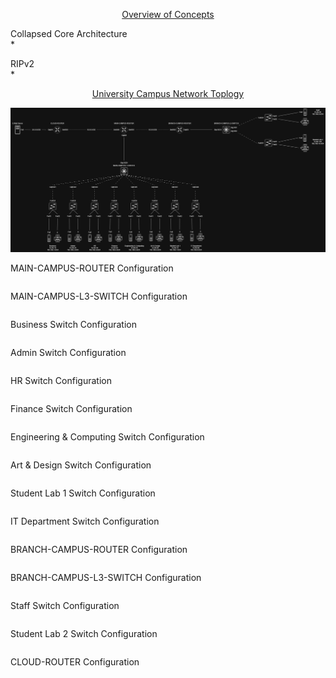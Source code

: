 <p align=center>
  <ins>Overview of Concepts</ins>
</p>

Collapsed Core Architecture  
  *

RIPv2  
  *

<p align=center>
  <ins>University Campus Network Toplogy</ins>
</p>

<p align=center>
  <img src="https://github.com/Fehral/networkprojectv4/blob/main/networkprojectv4topology.png?raw=true">
</p>

MAIN-CAMPUS-ROUTER Configuration

```

```

MAIN-CAMPUS-L3-SWITCH Configuration

```

```

Business Switch Configuration

```

```

Admin Switch Configuration

```

```

HR Switch Configuration

```

```

Finance Switch Configuration

```

```

Engineering & Computing Switch Configuration

```

```

Art & Design Switch Configuration

```

```

Student Lab 1 Switch Configuration

```

```

IT Department Switch Configuration

```

```

BRANCH-CAMPUS-ROUTER Configuration

```

```

BRANCH-CAMPUS-L3-SWITCH Configuration

```

```

Staff Switch Configuration

```

```

Student Lab 2 Switch Configuration

```

```

CLOUD-ROUTER Configuration

```

```
